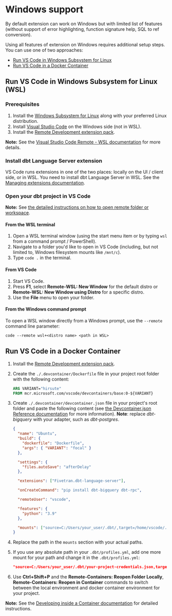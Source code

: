# Windows support

By default extension can work on Windows but with limited list of features (without support of error highlighting, function signature help, SQL to ref conversion).

Using all features of extension on Windows requires additional setup steps. You can use one of two approaches:

- [Run VS Code in Windows Subsystem for Linux](#wsl)
- [Run VS Code in a Docker Container](#docker)

## <a name="wsl"></a>Run VS Code in Windows Subsystem for Linux (WSL)

### Prerequisites

1. Install the [Windows Subsystem for Linux](https://docs.microsoft.com/windows/wsl/install-win10) along with your preferred Linux distribution.
1. Install [Visual Studio Code](https://code.visualstudio.com/) on the Windows side (not in WSL).
1. Install the [Remote Development extension pack](https://aka.ms/vscode-remote/download/extension).

**Note:** See the [Visual Studio Code Remote - WSL documentation](https://code.visualstudio.com/docs/remote/wsl#_getting-started) for more details.

### Install dbt Language Server extension

VS Code runs extensions in one of the two places: locally on the UI / client side, or in WSL. You need to install dbt Language Server in WSL. See the [Managing extensions documentation](https://code.visualstudio.com/docs/remote/wsl#_managing-extensions).

### Open your dbt project in VS Code

**Note:** See [the detailed instructions on how to open remote folder or workspace](https://code.visualstudio.com/docs/remote/wsl#_open-a-remote-folder-or-workspace).

#### From the WSL terminal

1. Open a WSL terminal window (using the start menu item or by typing `wsl` from a command prompt / PowerShell).
1. Navigate to a folder you'd like to open in VS Code (including, but not limited to, Windows filesystem mounts like `/mnt/c`).
1. Type `code .` in the terminal.

#### From VS Code

1. Start VS Code.
1. Press **F1**, select **Remote-WSL: New Window** for the default distro or **Remote-WSL: New Window using Distro** for a specific distro.
1. Use the **File** menu to open your folder.

#### From the Windows command prompt

To open a WSL window directly from a Windows prompt, use the `--remote` command line parameter:

```
code --remote wsl+<distro name> <path in WSL>
```

## <a name="docker"></a>Run VS Code in a Docker Container

1. Install the [Remote Development extension pack](https://aka.ms/vscode-remote/download/extension).
1. Create the `./.devcontainer/Dockerfile` file in your project root folder with the following content:
   ```dockerfile
   ARG VARIANT="hirsute"
   FROM mcr.microsoft.com/vscode/devcontainers/base:0-${VARIANT}
   ```
1. Create `./.devcontainer/devcontainer.json` file in your project's root folder and paste the following content (see [the Devcontainer.json Reference documentation](https://code.visualstudio.com/docs/remote/devcontainerjson-reference) for more information). **Note**: replace _dbt-bigquery_ with your adapter, such as _dbt-postgres_.

   ```json
   {
     "name": "Ubuntu",
     "build": {
       "dockerfile": "Dockerfile",
       "args": { "VARIANT": "focal" }
     },

     "settings": {
       "files.autoSave": "afterDelay"
     },

     "extensions": ["Fivetran.dbt-language-server"],

     "onCreateCommand": "pip install dbt-bigquery dbt-rpc",

     "remoteUser": "vscode",

     "features": {
       "python": "3.9"
     },

     "mounts": ["source=C:/Users/your_user/.dbt/,target=/home/vscode/.dbt/,type=bind,readonly"]
   }
   ```

1. Replace the path in the `mounts` section with your actual paths.
1. If you use any absolute path in your `.dbt/profiles.yml`, add one more mount for your path and change it in the `.dbt/profiles.yml`:
   ```json
   "source=C:/Users/your_user/.dbt/your-project-credentials.json,target=/Users/user/.dbt/your-project-credentials.json,type=bind,readonly",
   ```
1. Use **Ctrl+Shift+P** and the **Remote-Containers: Reopen Folder Locally**, **Remote-Containers: Reopen in Container** commands to switch between the local environment and docker container environment for your project.

**Note:** See the [Developing inside a Container documentation](https://code.visualstudio.com/docs/remote/containers) for detailed instructions.
